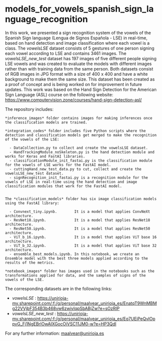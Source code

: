# models_for_vowels_spanish_sign_language_recognition

In this work, we presented a sign recognition system of the vowels of the Spanish Sign language (Lengua de Signos Española - LSE) in real-time, based on hand detection and image classification where each vowel is a class. The *vowelsLSE* dataset consists of 5 gestures of one person signing each vowel according to LSE and contains 3461 images. The *vowelsLSE_new_test* dataset has 197 images of five different people signing LSE vowels and was created to evaluate the models with different images rather than with training data from the same person. Both datasets consist of RGB images in JPG format with a size of 400 x 400 and have a white background to make them the same size. This dataset has been created as a proof of concept and is being worked on for improvement in future updates. This work was based on the Hand Sign Detection for the American Sign Language (ASL) course on the following website: https://www.computervision.zone/courses/hand-sign-detection-asl/

The repository includes:

    *inference_images* folder contains images for making inferences once the classification models are trained.
    
    *integration_codes* folder includes five Python scripts where the detection and classification models get merged to make the recognition of the vowels of the LSE:
    
      - DataCollection.py to collect and create the vowelsLSE dataset.          
      - HandTrackingModule_noSkeleton.py is the hand detection module and works for Keras and FastAI libraries.            
      - classificationModule_init_fastai.py is the classification module for the vowels of LSE works for the FastAI model.  
      - cuttingHand_new_test_data.py to cut, collect and create the vowelsLSE_new_test dataset.     
      - signRecognition_init_fastai.py is a recognition module for the vowels of LSE in real-time using the hand detection and image classification modules that work for the FastAI model.
      
      
    The *classification_models* folder has six image classification models using the FastAI library:    
    
      - Convnext_tiny.ipynb.        It is a model that applies ConvNeXt architecture.       
      - ResNet18.ipynb.             It is a model that applies ResNet18 architecture. 
      - ResNet50.ipynb.             It is a model that applies ResNet50 architecture. 
      - ViT_b_16.ipynb.             It is a model that applies ViT base 16 architecture. 
      - ViT_b_32.ipynb.             It is a model that applies ViT base 32 architecture. 
      - ensemble_best_models.ipynb. In this notebook, we create an Ensemble model with the best three models applied according to the results of the metrics.
      
    *notebook_images* folder has images used in the notebooks such as the transformations applied for data, and the samples of signs of the vowels of the LSE.

The corresponding datasets are in the following links: 
- *vowelsLSE*          :  https://unirioja-my.sharepoint.com/:f:/g/personal/maalvear_unirioja_es/EnatqT9WnMBMg22VVjbF354B3b468vw6zwivlqpSbABjZw?e=sOzRIP
- *vowelsLSE_new_test* :  https://unirioja-my.sharepoint.com/:f:/g/personal/maalvear_unirioja_es/Eq7UEiPeQvlOppvG_Fj1NgEBrlOwAIXGocOiVSC11JM0-w?e=HP3Qdl

For any further information: maalvear@unirioja.es
